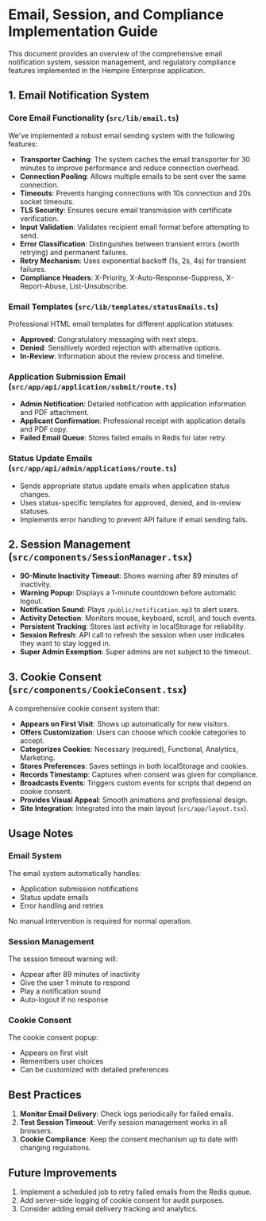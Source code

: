 # Email, Session, and Compliance Implementation Guide

This document provides an overview of the comprehensive email notification system, session management, and regulatory compliance features implemented in the Hempire Enterprise application.

## 1. Email Notification System

### Core Email Functionality (`src/lib/email.ts`)

We've implemented a robust email sending system with the following features:

- **Transporter Caching**: The system caches the email transporter for 30 minutes to improve performance and reduce connection overhead.
- **Connection Pooling**: Allows multiple emails to be sent over the same connection.
- **Timeouts**: Prevents hanging connections with 10s connection and 20s socket timeouts.
- **TLS Security**: Ensures secure email transmission with certificate verification.
- **Input Validation**: Validates recipient email format before attempting to send.
- **Error Classification**: Distinguishes between transient errors (worth retrying) and permanent failures.
- **Retry Mechanism**: Uses exponential backoff (1s, 2s, 4s) for transient failures.
- **Compliance Headers**: X-Priority, X-Auto-Response-Suppress, X-Report-Abuse, List-Unsubscribe.

### Email Templates (`src/lib/templates/statusEmails.ts`)

Professional HTML email templates for different application statuses:
- **Approved**: Congratulatory messaging with next steps.
- **Denied**: Sensitively worded rejection with alternative options.
- **In-Review**: Information about the review process and timeline.

### Application Submission Email (`src/app/api/application/submit/route.ts`)

- **Admin Notification**: Detailed notification with application information and PDF attachment.
- **Applicant Confirmation**: Professional receipt with application details and PDF copy.
- **Failed Email Queue**: Stores failed emails in Redis for later retry.

### Status Update Emails (`src/app/api/admin/applications/route.ts`)

- Sends appropriate status update emails when application status changes.
- Uses status-specific templates for approved, denied, and in-review statuses.
- Implements error handling to prevent API failure if email sending fails.

## 2. Session Management (`src/components/SessionManager.tsx`)

- **90-Minute Inactivity Timeout**: Shows warning after 89 minutes of inactivity.
- **Warning Popup**: Displays a 1-minute countdown before automatic logout.
- **Notification Sound**: Plays `/public/notification.mp3` to alert users.
- **Activity Detection**: Monitors mouse, keyboard, scroll, and touch events.
- **Persistent Tracking**: Stores last activity in localStorage for reliability.
- **Session Refresh**: API call to refresh the session when user indicates they want to stay logged in.
- **Super Admin Exemption**: Super admins are not subject to the timeout.

## 3. Cookie Consent (`src/components/CookieConsent.tsx`)

A comprehensive cookie consent system that:

- **Appears on First Visit**: Shows up automatically for new visitors.
- **Offers Customization**: Users can choose which cookie categories to accept.
- **Categorizes Cookies**: Necessary (required), Functional, Analytics, Marketing.
- **Stores Preferences**: Saves settings in both localStorage and cookies.
- **Records Timestamp**: Captures when consent was given for compliance.
- **Broadcasts Events**: Triggers custom events for scripts that depend on cookie consent.
- **Provides Visual Appeal**: Smooth animations and professional design.
- **Site Integration**: Integrated into the main layout (`src/app/layout.tsx`).

## Usage Notes

### Email System

The email system automatically handles:
- Application submission notifications
- Status update emails
- Error handling and retries

No manual intervention is required for normal operation.

### Session Management

The session timeout warning will:
- Appear after 89 minutes of inactivity
- Give the user 1 minute to respond
- Play a notification sound
- Auto-logout if no response

### Cookie Consent

The cookie consent popup:
- Appears on first visit
- Remembers user choices
- Can be customized with detailed preferences

## Best Practices

1. **Monitor Email Delivery**: Check logs periodically for failed emails.
2. **Test Session Timeout**: Verify session management works in all browsers.
3. **Cookie Compliance**: Keep the consent mechanism up to date with changing regulations.

## Future Improvements

1. Implement a scheduled job to retry failed emails from the Redis queue.
2. Add server-side logging of cookie consent for audit purposes.
3. Consider adding email delivery tracking and analytics.
